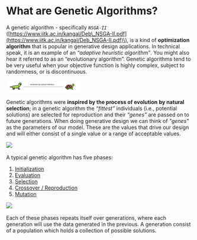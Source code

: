 # What are Genetic Algorithms?

A genetic algorithm - specifically _`NSGA-II`_ \([https://www.iitk.ac.in/kangal/Deb\_NSGA-II.pdf](https://www.iitk.ac.in/kangal/Deb_NSGA-II.pdf)\), is a kind of **optimization algorithm** that is popular in generative design applications. In technical speak, it is an example of an _“adaptive heuristic algorithm”_. You might also hear it referred to as an “evolutionary algorithm”. Genetic algorithms tend to be very useful when your objective function is highly complex, subject to randomness, or is discontinuous.

<img src="../../assets/deeper/whatisgenetic1.png" style="width:200px;"/>

Genetic algorithms were **inspired by the process of evolution** **by natural selection**; in a genetic algorithm the _“fittest”_ individuals \(i.e., potential solutions\) are selected for reproduction and their _“genes”_ are passed on to future generations. When doing generative design we can think of _"genes"_ as the parameters of our model. These are the values that drive our design and will either consist of a single value or a range of acceptable values.

<img src="../../assets/deeper/whatisgenetic2.pngX" style="width:200px;"/>

A typical genetic algorithm has five phases:

1. [Initialization](02-04-02_initialization-phase.md)
2. [Evaluation ](02-04-03_evaluation-phase.md)
3. [Selection ](02-04-04_selection-phase.md)
4. [Crossover / Reproduction](02-04-05_crossover-phase.md)
5. [Mutation ](02-04-06_mutation-phase.md)

<img src="../../assets/deeper/whatisgenetic3.pngX" style="width:200px;"/>

Each of these phases repeats itself over generations, where each generation will use the data generated in the previous. A generation consist of a population which holds a collection of possible solutions. 
